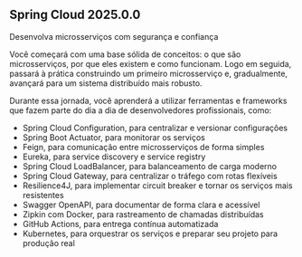 ## Spring Cloud 2025.0.0

Desenvolva microsserviços com segurança e confiança

Você começará com uma base sólida de conceitos: o que são microsserviços, por que eles existem e como funcionam. Logo em seguida, passará à prática construindo um primeiro microsserviço e, gradualmente, avançará para um sistema distribuído mais robusto.

Durante essa jornada, você aprenderá a utilizar ferramentas e frameworks que fazem parte do dia a dia de desenvolvedores profissionais, como:

- Spring Cloud Configuration, para centralizar e versionar configurações
- Spring Boot Actuator, para monitorar os serviços
- Feign, para comunicação entre microsserviços de forma simples
- Eureka, para service discovery e service registry
- Spring Cloud LoadBalancer, para balanceamento de carga moderno
- Spring Cloud Gateway, para centralizar o tráfego com rotas flexíveis
- Resilience4J, para implementar circuit breaker e tornar os serviços mais resistentes
- Swagger OpenAPI, para documentar de forma clara e acessível
- Zipkin com Docker, para rastreamento de chamadas distribuídas
- GitHub Actions, para entrega contínua automatizada
- Kubernetes, para orquestrar os serviços e preparar seu projeto para produção real
